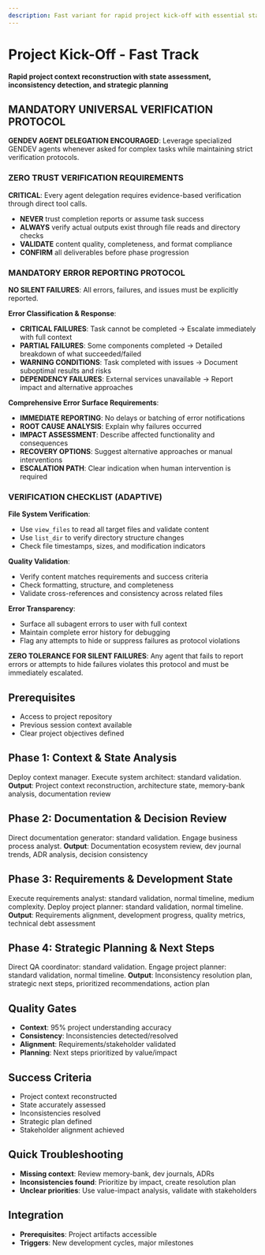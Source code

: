```yaml
---
description: Fast variant for rapid project kick-off with essential state analysis and strategic planning
---
```


# Project Kick-Off - Fast Track

**Rapid project context reconstruction with state assessment, inconsistency detection, and strategic planning**

## MANDATORY UNIVERSAL VERIFICATION PROTOCOL

**GENDEV AGENT DELEGATION ENCOURAGED**: Leverage specialized GENDEV agents whenever asked for complex tasks while maintaining strict verification protocols.

### ZERO TRUST VERIFICATION REQUIREMENTS

**CRITICAL**: Every agent delegation requires evidence-based verification through direct tool calls.

- **NEVER** trust completion reports or assume task success
- **ALWAYS** verify actual outputs exist through file reads and directory checks
- **VALIDATE** content quality, completeness, and format compliance
- **CONFIRM** all deliverables before phase progression

### MANDATORY ERROR REPORTING PROTOCOL

**NO SILENT FAILURES**: All errors, failures, and issues must be explicitly reported.

**Error Classification & Response**:

- **CRITICAL FAILURES**: Task cannot be completed → Escalate immediately with full context
- **PARTIAL FAILURES**: Some components completed → Detailed breakdown of what succeeded/failed
- **WARNING CONDITIONS**: Task completed with issues → Document suboptimal results and risks
- **DEPENDENCY FAILURES**: External services unavailable → Report impact and alternative approaches

**Comprehensive Error Surface Requirements**:

- **IMMEDIATE REPORTING**: No delays or batching of error notifications
- **ROOT CAUSE ANALYSIS**: Explain why failures occurred
- **IMPACT ASSESSMENT**: Describe affected functionality and consequences
- **RECOVERY OPTIONS**: Suggest alternative approaches or manual interventions
- **ESCALATION PATH**: Clear indication when human intervention is required

### VERIFICATION CHECKLIST (ADAPTIVE)

**File System Verification**:

- Use `view_files` to read all target files and validate content
- Use `list_dir` to verify directory structure changes
- Check file timestamps, sizes, and modification indicators

**Quality Validation**:

- Verify content matches requirements and success criteria
- Check formatting, structure, and completeness
- Validate cross-references and consistency across related files

**Error Transparency**:

- Surface all subagent errors to user with full context
- Maintain complete error history for debugging
- Flag any attempts to hide or suppress failures as protocol violations

**ZERO TOLERANCE FOR SILENT FAILURES**: Any agent that fails to report errors or attempts to hide failures violates this protocol and must be immediately escalated.

## Prerequisites

- Access to project repository
- Previous session context available
- Clear project objectives defined

## Phase 1: Context & State Analysis

Deploy context manager.
Execute system architect: standard validation.
**Output**: Project context reconstruction, architecture state, memory-bank analysis, documentation review

## Phase 2: Documentation & Decision Review

Direct documentation generator: standard validation.
Engage business process analyst.
**Output**: Documentation ecosystem review, dev journal trends, ADR analysis, decision consistency

## Phase 3: Requirements & Development State

Execute requirements analyst: standard validation, normal timeline, medium complexity.
Deploy project planner: standard validation, normal timeline.
**Output**: Requirements alignment, development progress, quality metrics, technical debt assessment

## Phase 4: Strategic Planning & Next Steps

Direct QA coordinator: standard validation.
Engage project planner: standard validation, normal timeline.
**Output**: Inconsistency resolution plan, strategic next steps, prioritized recommendations, action plan

## Quality Gates

- **Context**: 95% project understanding accuracy
- **Consistency**: Inconsistencies detected/resolved
- **Alignment**: Requirements/stakeholder validated
- **Planning**: Next steps prioritized by value/impact

## Success Criteria

- Project context reconstructed
- State accurately assessed
- Inconsistencies resolved
- Strategic plan defined
- Stakeholder alignment achieved

## Quick Troubleshooting

- **Missing context**: Review memory-bank, dev journals, ADRs
- **Inconsistencies found**: Prioritize by impact, create resolution plan
- **Unclear priorities**: Use value-impact analysis, validate with stakeholders

## Integration

- **Prerequisites**: Project artifacts accessible
- **Triggers**: New development cycles, major milestones
